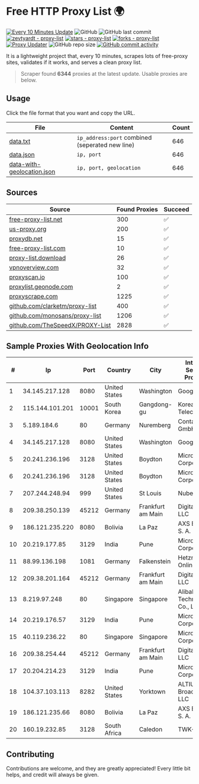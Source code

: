 
# Free HTTP Proxy List 🌍

[![Every 10 Minutes Update](https://github.com/mertguvencli/http-proxy-list/actions/workflows/main.yml/badge.svg?branch=main)](https://github.com/mertguvencli/http-proxy-list/actions/workflows/main.yml)
![GitHub](https://img.shields.io/github/license/mertguvencli/http-proxy-list)
![GitHub last commit](https://img.shields.io/github/last-commit/mertguvencli/http-proxy-list)
[![zevtyardt - proxy-list](https://img.shields.io/static/v1?label=zevtyardt&message=proxy-list&color=blue&logo=github)](https://github.com/zevtyardt/proxy-list "Go to GitHub repo")
[![stars - proxy-list](https://img.shields.io/github/stars/zevtyardt/proxy-list?style=social)](https://github.com/zevtyardt/proxy-list)
[![forks - proxy-list](https://img.shields.io/github/forks/zevtyardt/proxy-list?style=social)](https://github.com/zevtyardt/proxy-list)
[![Proxy Updater](https://github.com/zevtyardt/proxy-list/workflows/Proxy%20Updater/badge.svg)](https://github.com/zevtyardt/proxy-list/actions?query=workflow:"Proxy+Updater")
![GitHub repo size](https://img.shields.io/github/repo-size/zevtyardt/proxy-list)
[![GitHub commit activity](https://img.shields.io/github/commit-activity/m/zevtyardt/proxy-list?logo=commits)](https://github.com/zevtyardt/proxy-list/commits/main)

It is a lightweight project that, every 10 minutes, scrapes lots of free-proxy sites, validates if it works, and serves a clean proxy list.

> Scraper found **6344** proxies at the latest update. Usable proxies are below.

## Usage

Click the file format that you want and copy the URL.

|File|Content|Count|
|----|-------|-----|
|[data.txt](https://raw.githubusercontent.com/mertguvencli/http-proxy-list/main/proxy-list/data.txt)|`ip_address:port` combined (seperated new line)|646|
|[data.json](https://raw.githubusercontent.com/mertguvencli/http-proxy-list/main/proxy-list/data.json)|`ip, port`|646|
|[data-with-geolocation.json](https://raw.githubusercontent.com/mertguvencli/http-proxy-list/main/proxy-list/data-with-geolocation.json)|`ip, port, geolocation`|646|

## Sources

|Source|Found Proxies|Succeed|
|------|-------------|-------|
|[free-proxy-list.net](https://free-proxy-list.net)|300|✅|
|[us-proxy.org](https://www.us-proxy.org)|200|✅|
|[proxydb.net](http://proxydb.net)|15|✅|
|[free-proxy-list.com](https://free-proxy-list.com/?page=&port=&type%5B%5D=http&type%5B%5D=https&up_time=0&search=Search)|10|✅|
|[proxy-list.download](https://www.proxy-list.download/HTTP)|26|✅|
|[vpnoverview.com](https://vpnoverview.com/privacy/anonymous-browsing/free-proxy-servers)|32|✅|
|[proxyscan.io](https://www.proxyscan.io)|100|✅|
|[proxylist.geonode.com](https://proxylist.geonode.com/api/proxy-list?limit=300&page=1&sort_by=lastChecked&sort_type=desc&protocols=http,https)|2|✅|
|[proxyscrape.com](https://api.proxyscrape.com/v2/?request=displayproxies&protocol=http&timeout=10000&country=all&ssl=all&anonymity=all)|1225|✅|
|[github.com/clarketm/proxy-list](https://raw.githubusercontent.com/clarketm/proxy-list/master/proxy-list-raw.txt)|400|✅|
|[github.com/monosans/proxy-list](https://raw.githubusercontent.com/monosans/proxy-list/main/proxies/http.txt)|1206|✅|
|[github.com/TheSpeedX/PROXY-List](https://raw.githubusercontent.com/TheSpeedX/PROXY-List/master/http.txt)|2828|✅|


## Sample Proxies With Geolocation Info

|#|Ip|Port|Country|City|Internet Service Provider|
|-|--|----|-------|----|-------------------------|
|1|34.145.217.128|8080|United States|Washington|Google LLC|
|2|115.144.101.201|10001|South Korea|Gangdong-gu|Korea Telecom|
|3|5.189.184.6|80|Germany|Nuremberg|Contabo GmbH|
|4|34.145.217.128|8080|United States|Washington|Google LLC|
|5|20.241.236.196|3128|United States|Boydton|Microsoft Corporation|
|6|20.241.236.196|3128|United States|Boydton|Microsoft Corporation|
|7|207.244.248.94|999|United States|St Louis|Nubes, LLC|
|8|209.38.250.139|45212|Germany|Frankfurt am Main|DigitalOcean, LLC|
|9|186.121.235.220|8080|Bolivia|La Paz|AXS Bolivia S. A.|
|10|20.219.177.85|3129|India|Pune|Microsoft Corporation|
|11|88.99.136.198|1081|Germany|Falkenstein|Hetzner Online GmbH|
|12|209.38.201.164|45212|Germany|Frankfurt am Main|DigitalOcean, LLC|
|13|8.219.97.248|80|Singapore|Singapore|Alibaba (US) Technology Co., Ltd.|
|14|20.219.176.57|3129|India|Pune|Microsoft Corporation|
|15|40.119.236.22|80|Singapore|Singapore|Microsoft Corporation|
|16|209.38.254.44|45212|Germany|Frankfurt am Main|DigitalOcean, LLC|
|17|20.204.214.23|3129|India|Pune|Microsoft Corporation|
|18|104.37.103.113|8282|United States|Yorktown|ALTIUS Broadband, LLC|
|19|186.121.235.66|8080|Bolivia|La Paz|AXS Bolivia S. A.|
|20|160.19.232.85|3128|South Africa|Caledon|TWK-COMM|



## Contributing

Contributions are welcome, and they are greatly appreciated! Every
little bit helps, and credit will always be given.


